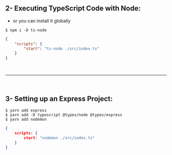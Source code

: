 ## 2- Executing TypeScript Code with Node:


- or you can install it globally
```
$ npm i -D ts-node 
```

```json
{
    "scripts": {
        "start": "ts-node ./src/index.ts"
    }
}
```
<br><hr/><br>

## 3- Setting up an Express Project:
```
$ yarn add express
$ yarn add -D typescript @types/node @types/express
$ yarn add nodemon
```
```json
{
    scripts: {
        start: "nodemon ./src/index.ts"
    }
}
```